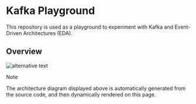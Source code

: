 # Kafka Playground

This repository is used as a playground to experiment with Kafka and Event-Driven Architectures (EDA).

## Overview

![alternative text](http://www.plantuml.com/plantuml/proxy?cache=no&src=https://raw.githubusercontent.com/th3n3rd/kakfa-playground/main/docs/components.puml)

> [!NOTE]
> The architecture diagram displayed above is automatically generated from the source code, and then dynamically rendered on this page.
